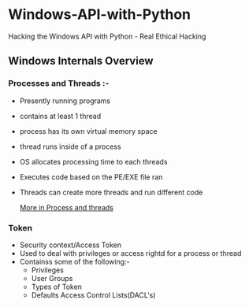 # Windows-API-with-Python
Hacking the Windows API with Python - Real Ethical Hacking
## Windows Internals Overview
### Processes and Threads :- 
* Presently running programs
* contains at least 1 thread
* process has its own virtual memory space
* thread runs inside of a process
* OS allocates processing time to each threads 
* Executes code based on the PE/EXE file ran
* Threads can create more threads and run different code
    
    [More in Process and threads](https://docs.microsoft.com/en-us/windows/win32/procthread/processes-and-threads)

### Token
* Security context/Access Token
* Used to deal with privileges or access rightd for a process or thread
* Containss some of the following:-
    * Privileges
    * User Groups
    * Types of Token
    * Defaults Access Control Lists(DACL's)
    
